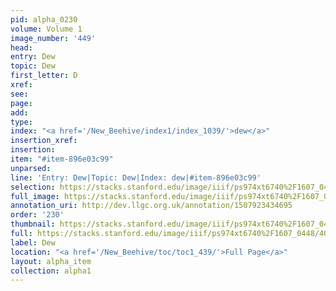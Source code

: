 ```yaml
---
pid: alpha_0230
volume: Volume 1
image_number: '449'
head: 
entry: Dew
topic: Dew
first_letter: D
xref: 
see: 
page: 
add: 
type: 
index: "<a href='/New_Beehive/index1/index_1039/'>dew</a>"
insertion_xref: 
insertion: 
item: "#item-896e03c99"
unparsed: 
line: 'Entry: Dew|Topic: Dew|Index: dew|#item-896e03c99'
selection: https://stacks.stanford.edu/image/iiif/ps974xt6740%2F1607_0448/405,3350,3022,244/full/0/default.jpg
full_image: https://stacks.stanford.edu/image/iiif/ps974xt6740%2F1607_0448/full/full/0/default.jpg
annotation_uri: http://dev.llgc.org.uk/annotation/1507923434695
order: '230'
thumbnail: https://stacks.stanford.edu/image/iiif/ps974xt6740%2F1607_0448/405,3350,600,180/250,/0/default.jpg
full: https://stacks.stanford.edu/image/iiif/ps974xt6740%2F1607_0448/405,3350,3022,244/full/0/default.jpg
label: Dew
location: "<a href='/New_Beehive/toc/toc1_439/'>Full Page</a>"
layout: alpha_item
collection: alpha1
---
```

